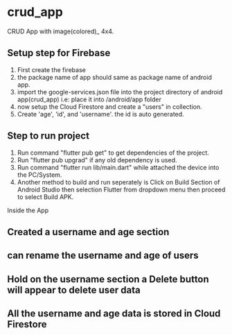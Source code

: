 # crud_app

CRUD App with image(colored)_ 4x4.

## Setup step for Firebase

1. First create the firebase
2. the package name of app should same as package name of android app.
3. import the google-services.json file into the project directory of android app(crud_app) i.e: place it into /android/app folder 
4. now setup the Cloud Firestore and create a "users" in collection.
5. Create 'age', 'id', and 'username'. the id is auto generated.

## Step to run project

1. Run command "flutter pub get" to get dependencies of the project.
2. Run "flutter pub upgrad" if any old dependency is used.
3. Run command "flutter run lib/main.dart" while attached the device into the PC/System.
4. Another method to build and run seperately is Click on Build Section of Android Studio then selection Flutter from dropdown menu then proceed to select Build APK.

Inside the App
## Created a username and age section 
## can rename the username and age  of users
## Hold on the username section a Delete button will appear to delete user data

## All the username and age data is stored in Cloud Firestore 